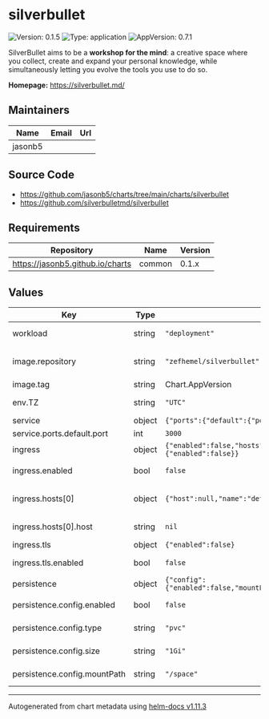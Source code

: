 # silverbullet

![Version: 0.1.5](https://img.shields.io/badge/Version-0.1.5-informational?style=flat-square) ![Type: application](https://img.shields.io/badge/Type-application-informational?style=flat-square) ![AppVersion: 0.7.1](https://img.shields.io/badge/AppVersion-0.7.1-informational?style=flat-square)

SilverBullet aims to be a **workshop for the mind**: a creative space where you collect, create and expand your personal knowledge, while simultaneously letting you evolve the tools you use to do so.

**Homepage:** <https://silverbullet.md/>

## Maintainers

| Name | Email | Url |
| ---- | ------ | --- |
| jasonb5 |  |  |

## Source Code

* <https://github.com/jasonb5/charts/tree/main/charts/silverbullet>
* <https://github.com/silverbulletmd/silverbullet>

## Requirements

| Repository | Name | Version |
|------------|------|---------|
| https://jasonb5.github.io/charts | common | 0.1.x |

## Values

| Key | Type | Default | Description |
|-----|------|---------|-------------|
| workload | string | `"deployment"` | The default [workload](https://jasonb5.github.io/charts/site/guide/common-library/#workload) type |
| image.repository | string | `"zefhemel/silverbullet"` | Container image repository |
| image.tag | string | Chart.AppVersion | Image tag |
| env.TZ | string | `"UTC"` | Set the timezone |
| service | object | `{"ports":{"default":{"port":3000}}}` | [Service](https://jasonb5.github.io/charts/site/guide/common-library/#service) |
| service.ports.default.port | int | `3000` | Default port |
| ingress | object | `{"enabled":false,"hosts":[{"host":null,"name":"default"}],"tls":{"enabled":false}}` | [Ingress](https://jasonb5.github.io/charts/site/guide/common-library/#ingress) |
| ingress.enabled | bool | `false` | Enable/disable ingress |
| ingress.hosts[0] | object | `{"host":null,"name":"default"}` | Reference default service |
| ingress.hosts[0].host | string | `nil` | Ingress hostname |
| ingress.tls | object | `{"enabled":false}` | [TLS](https://jasonb5.github.io/charts/site/guide/common-library/#tls) |
| ingress.tls.enabled | bool | `false` | Enable/disable tls |
| persistence | object | `{"config":{"enabled":false,"mountPath":"/space","size":"1Gi","type":"pvc"}}` | [Persistence](https://jasonb5.github.io/charts/site/guide/common-library/#persistence) |
| persistence.config.enabled | bool | `false` | Enable/disable persistence |
| persistence.config.type | string | `"pvc"` | Type of volume mount |
| persistence.config.size | string | `"1Gi"` | Size of volume |
| persistence.config.mountPath | string | `"/space"` | Volume mount path |

----------------------------------------------
Autogenerated from chart metadata using [helm-docs v1.11.3](https://github.com/norwoodj/helm-docs/releases/v1.11.3)
